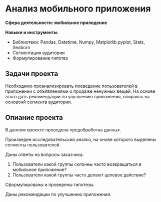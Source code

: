 # Анализ мобильного приложения

**Сфера деятельности: мобильное прилодение**

**Навыки и инструменты**
- Библиотеки: Pandas, Datetime, Numpy, Matplotlib.pyplot, Stats, Seaborn
- Сегментация аудитории
- Формулирование гипотез

## Задачи проекта
Необходимо проанализировать поеведение пользователей в приложении с объявлениями о продаже ненужных вещей. На основе этого дать рекомендации по улучшению приложения, опираясь на основонй сегмента аудитории.

## Опиание проекта
В данном проекте проведена предобработка данных. 

Произведен исследовательский анализ, на онове которого выделены сегменты пользователей. 

Даны ответы на вопросы заказчика: 
1. Пользователи какой группы склонны часто возвращаться в мобильное приложение?
2. Пользователи какой группы часто делают целевое действие?

Сформулированы и проверены гипотезы.

Даны рекомендации по улучшению приложения.
